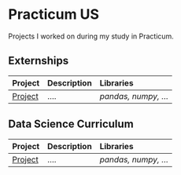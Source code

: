 # Practicum US
Projects I worked on during my study in Practicum.
## Externships
| Project | Description | Libraries  |
|:- |:- |:- |
|[Project](link)|….|*pandas, numpy, …*|

## Data Science Curriculum
| Project | Description | Libraries  |
|:- |:- |:- |
|[Project](link)|….|*pandas, numpy, …*|